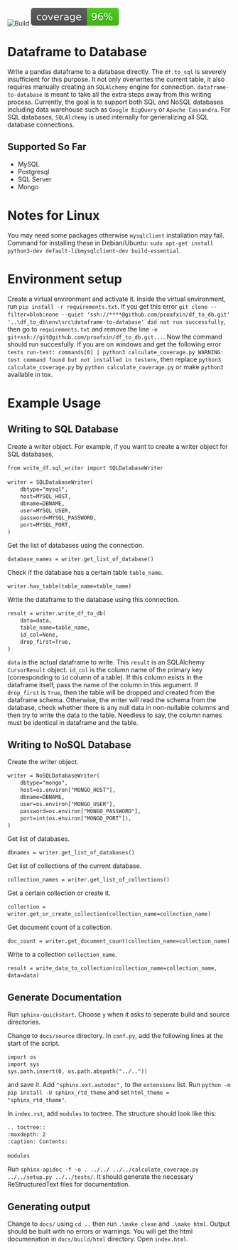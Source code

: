 ![Build](https://github.com/proafxin/df_to_db/actions/workflows/build.yml/badge.svg)
![codecov](https://github.com/proafxin/df_to_db/blob/develop/coverage.svg)

# Dataframe to Database

Write a pandas dataframe to a database directly. The `df.to_sql` is severely insufficient for this purpose. It not only overwrites the current table, it also requires manually creating an `SQLAlchemy` engine for connection. `dataframe-to-database` is meant to take all the extra steps away from this writing process. Currently, the goal is to support both SQL and NoSQL databases including data warehouse such as `Google BigQuery` or `Apache Cassandra`. For SQL databases, `SQLAlchemy` is used internally for generalizing all SQL database connections.

## Supported So Far
* MySQL
* Postgresql
* SQL Server
* Mongo


# Notes for Linux

You may need some packages otherwise `mysqlclient` installation may fail. Command for installing these in Debian/Ubuntu: `sudo apt-get install python3-dev default-libmysqlclient-dev build-essential`.


# Environment setup

Create a virtual environment and activate it. Inside the virtual environment, run `pip install -r requirements.txt`. If you get this error `git clone --filter=blob:none --quiet 'ssh://****@github.com/proafxin/df_to_db.git' '..\df_to_db\env\src\dataframe-to-database' did not run successfully`, then go to `requirements.txt` and remove the line `-e git+ssh://git@github.com/proafxin/df_to_db.git...`. Now the command should run succesfully. If you are on windows and get the following error `tests run-test: commands[0] | python3 calculate_coverage.py WARNING: test command found but not installed in testenv`, then replace `python3 calculate_coverage.py` by `python calculate_coverage.py` or make `python3` available in tox.

# Example Usage

## Writing to SQL Database

Create a writer object. For example, if you want to create a writer object for SQL databases,

    from write_df.sql_writer import SQLDatabaseWriter

    writer = SQLDatabaseWriter(
        dbtype="mysql",
        host=MYSQL_HOST,
        dbname=DBNAME,
        user=MYSQL_USER,
        password=MYSQL_PASSWORD,
        port=MYSQL_PORT,
    )

Get the list of databases using the connection.

    database_names = writer.get_list_of_database()

Check if the database has a certain table `table_name`.

    writer.has_table(table_name=table_name)

Write the dataframe to the database using this connection.

    result = writer.write_df_to_db(
        data=data,
        table_name=table_name,
        id_col=None,
        drop_first=True,
    )

`data` is the actual dataframe to write. This `result` is an SQLAlchemy `CursorResult` object. `id_col` is the column name of the primary key (corresponding to `id` column of a table). If this column exists in the dataframe itself, pass the name of the column in this argument. If `drop_first` is `True`, then the table will be dropped and created from the dataframe schema. Otherwise, the writer will read the schema from the database, check whether there is any null data in non-nullable columns and then try to write the data to the table. Needless to say, the column names must be identical in dataframe and the table.


## Writing to NoSQL Database

Create the writer object.

    writer = NoSQLDatabaseWriter(
        dbtype="mongo",
        host=os.environ["MONGO_HOST"],
        dbname=DBNAME,
        user=os.environ["MONGO_USER"],
        password=os.environ["MONGO_PASSWORD"],
        port=int(os.environ["MONGO_PORT"]),
    )

Get list of databases.

    dbnames = writer.get_list_of_databases()

Get list of collections of the current database.

    collection_names = writer.get_list_of_collections()

Get a certain collection or create it.

    collection = writer.get_or_create_collection(collection_name=collection_name)

Get document count of a collection.

    doc_count = writer.get_document_count(collection_name=collection_name)

Write to a collection `collection_name`.

    result = write_data_to_collection(collection_name=collection_name, data=data)



## Generate Documentation


Run `sphinx-quickstart`. Choose `y` when it asks to seperate build and source directories.

Change to `docs/source` directory. In `conf.py`, add the following lines at the start of the script. 

    
    import os
    import sys
    sys.path.insert(0, os.path.abspath("../.."))
    
and save it. Add `"sphinx.ext.autodoc",` to the `extensions` list. Run `python -m pip install -U sphinx_rtd_theme` and set `html_theme = "sphinx_rtd_theme"`.

In `index.rst`, add `modules` to toctree. The structure should look like this:

    
    .. toctree::
    :maxdepth: 2
    :caption: Contents:

    modules
    

Run `sphinx-apidoc -f -o . ../../ ../../calculate_coverage.py  ../../setup.py ../../tests/`. It should generate the necessary ReStructuredText files for documentation.

## Generating output
Change to `docs/` using `cd ..` then run `.\make clean` and `.\make html`. Output should be built with no errors or warnings. You will get the html documenation in `docs/build/html` directory. Open `index.html`.
